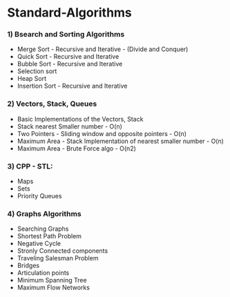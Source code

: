 # Standard-Algorithms

### 1) Bsearch and Sorting Algorithms
- Merge Sort - Recursive and Iterative - (Divide and Conquer)
- Quick Sort - Recursive and Iterative
- Bubble Sort - Recursive and Iterative
- Selection sort
- Heap Sort
- Insertion Sort - Recursive and Iterative

### 2) Vectors, Stack, Queues
- Basic Implementations of the Vectors, Stack 
- Stack nearest Smaller number - O(n) 
- Two Pointers - Sliding window and opposite pointers - O(n) 
- Maximum Area - Stack Implementation of nearest smaller number - O(n) 
- Maximum Area - Brute Force algo - O(n2)

### 3) CPP - STL:
- Maps	
- Sets	
- Priority Queues

### 4) Graphs Algorithms
- Searching Graphs 
- Shortest Path Problem
- Negative Cycle
- Stronly Connected components
- Traveling Salesman Problem
- Bridges
- Articulation points
- Minimum Spanning Tree
- Maximum Flow Networks

